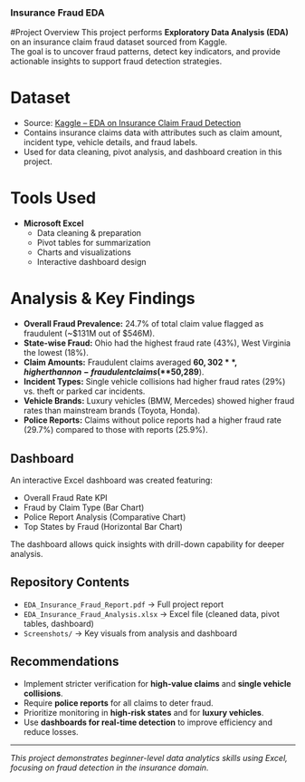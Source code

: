 ### Insurance Fraud EDA

#Project Overview
This project performs **Exploratory Data Analysis (EDA)** on an insurance claim fraud dataset sourced from Kaggle.  
The goal is to uncover fraud patterns, detect key indicators, and provide actionable insights to support fraud detection strategies.  

# Dataset
- Source: [Kaggle – EDA on Insurance Claim Fraud Detection](https://www.kaggle.com/code/arpan129/eda-on-insurance-claim-fraud-detection)  
- Contains insurance claims data with attributes such as claim amount, incident type, vehicle details, and fraud labels.  
- Used for data cleaning, pivot analysis, and dashboard creation in this project.  


# Tools Used
- **Microsoft Excel**
  - Data cleaning & preparation  
  - Pivot tables for summarization  
  - Charts and visualizations  
  - Interactive dashboard design  

# Analysis & Key Findings
- **Overall Fraud Prevalence:** 24.7% of total claim value flagged as fraudulent (~$131M out of $546M).  
- **State-wise Fraud:** Ohio had the highest fraud rate (43%), West Virginia the lowest (18%).  
- **Claim Amounts:** Fraudulent claims averaged **$60,302**, higher than non-fraudulent claims (**$50,289**).  
- **Incident Types:** Single vehicle collisions had higher fraud rates (29%) vs. theft or parked car incidents.  
- **Vehicle Brands:** Luxury vehicles (BMW, Mercedes) showed higher fraud rates than mainstream brands (Toyota, Honda).  
- **Police Reports:** Claims without police reports had a higher fraud rate (29.7%) compared to those with reports (25.9%).  

## Dashboard
An interactive Excel dashboard was created featuring:
- Overall Fraud Rate KPI  
- Fraud by Claim Type (Bar Chart)  
- Police Report Analysis (Comparative Chart)  
- Top States by Fraud (Horizontal Bar Chart)  

The dashboard allows quick insights with drill-down capability for deeper analysis.  

## Repository Contents
- `EDA_Insurance_Fraud_Report.pdf` → Full project report  
- `EDA_Insurance_Fraud_Analysis.xlsx` → Excel file (cleaned data, pivot tables, dashboard)  
- `Screenshots/` → Key visuals from analysis and dashboard  

## Recommendations
- Implement stricter verification for **high-value claims** and **single vehicle collisions**.  
- Require **police reports** for all claims to deter fraud.  
- Prioritize monitoring in **high-risk states** and for **luxury vehicles**.  
- Use **dashboards for real-time detection** to improve efficiency and reduce losses.  

---
*This project demonstrates beginner-level data analytics skills using Excel, focusing on fraud detection in the insurance domain.*
